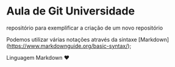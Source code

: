 # Aula de Git Universidade

repositório para exemplificar a criação de um novo repositório

 Podemos utilizar várias notações através da sintaxe [Markdown] (https://www.markdownguide.org/basic-syntax/);

Linguagem Markdown ❤
